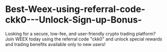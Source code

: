 # Best-Weex-using-referral-code-ckk0---Unlock-Sign-up-Bonus-
Looking for a secure, low-fee, and user-friendly crypto trading platform? Join WEEX today using the referral code "ckk0" and unlock special rewards and trading benefits available only to new users!
